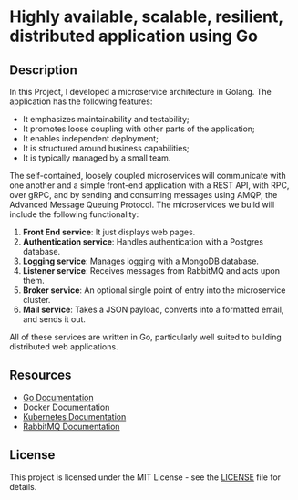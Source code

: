 # Highly available, scalable, resilient, distributed application using Go

## Description
In this Project, I developed a microservice architecture in Golang. The application has the following features:

- It emphasizes maintainability and testability;
- It promotes loose coupling with other parts of the application;
- It enables independent deployment;
- It is structured around business capabilities;
- It is typically managed by a small team.

The self-contained, loosely coupled microservices will communicate with one another and a simple front-end application with a REST API, with RPC, over gRPC, and by sending and consuming messages using AMQP, the Advanced Message Queuing Protocol. The microservices we build will include the following functionality:

1. **Front End service**: It just displays web pages.
2. **Authentication service**: Handles authentication with a Postgres database.
3. **Logging service**: Manages logging with a MongoDB database.
4. **Listener service**: Receives messages from RabbitMQ and acts upon them.
5. **Broker service**: An optional single point of entry into the microservice cluster.
6. **Mail service**: Takes a JSON payload, converts into a formatted email, and sends it out.

All of these services are written in Go, particularly well suited to building distributed web applications.


## Resources
- [Go Documentation](https://golang.org/doc/)
- [Docker Documentation](https://docs.docker.com/)
- [Kubernetes Documentation](https://kubernetes.io/docs/)
- [RabbitMQ Documentation](https://www.rabbitmq.com/documentation.html)

## License
This project is licensed under the MIT License - see the [LICENSE](LICENSE) file for details.
